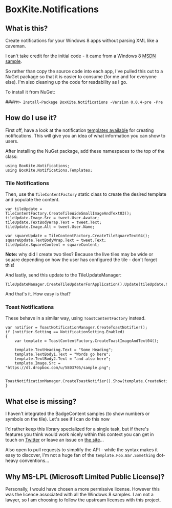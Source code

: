 BoxKite.Notifications
===============

## What is this?

Create notifications for your Windows 8 apps without parsing XML like a caveman.

I can't take credit for the initial code - it came from a Windows 8 [MSDN sample](http://code.msdn.microsoft.com/windowsapps/Toast-notifications-sample-52eeba29/).

So rather than copy the source code into each app, I've pulled this out to a NuGet package so that it is easier to consume (for me and for everyone else). I'm also cleaning up the code for readability as I go.

To install it from NuGet:

###`PM> Install-Package BoxKite.Notifications -Version 0.0.4-pre -Pre`

## How do I use it?

First off, have a look at the notification [templates available](http://msdn.microsoft.com/en-us/library/windows/apps/hh761491.aspx) for creating notifications. This will give you an idea of what information you can show to users. 

After installing the NuGet package, add these namespaces to the top of the class:

    using BoxKite.Notifications;
    using BoxKite.Notifications.Templates;

### Tile Notifications

Then, use the `TileContentFactory` static class to create the desired template and populate the content.

    var tileUpdate = TileContentFactory.CreateTileWideSmallImageAndText03();
    tileUpdate.Image.Src = tweet.User.Avatar;
    tileUpdate.TextBodyWrap.Text = tweet.Text;
    tileUpdate.Image.Alt = tweet.User.Name;

    var squareUpdate = TileContentFactory.CreateTileSquareText04();
    squareUpdate.TextBodyWrap.Text = tweet.Text;
    tileUpdate.SquareContent = squareContent;

**Note:** why did I create two tiles? Because the live tiles may be wide or square depending on how the user has configured the tile - don't forget this!

And lastly, send this update to the TileUpdateManager:

    TileUpdateManager.CreateTileUpdaterForApplication().Update(tileUpdate.CreateNotification()); 
  
And that's it. How easy is that?

### Toast Notifications

These behave in a similar way, using `ToastContentFactory` instead.

    var notifier = ToastNotificationManager.CreateToastNotifier();
    if (notifier.Setting == NotificationSetting.Enabled)
    {
        var template = ToastContentFactory.CreateToastImageAndText04();

        template.TextHeading.Text = "Some Heading";
        template.TextBody1.Text = "Words go here";
        template.TextBody2.Text = "and also here";
        template.Image.Src = "https://dl.dropbox.com/u/5803705/sample.png";

        ToastNotificationManager.CreateToastNotifier().Show(template.CreateNotification());    
    }

## What else is missing?

I haven't integrated the BadgeContent samples (to show numbers or symbols on the tile). Let's see if I can do this now

I'd rather keep this library specialized for a single task, but if there's features you think would work nicely within this context you can get in touch on [Twitter](http://twitter.com/shiftkey) or leave an issue on [the site](https://github.com/shiftkey/BoxKite.Notifications/issues)...

Also open to pull requests to simplify the API - while the syntax makes it easy to discover, I'm not a huge fan of the `template.Foo.Bar.Something` dot-heavy conventions...

## Why MS-LPL (Microsoft Limited Public License)?

Personally, I would have chosen a more permissive license. However this was the licence associated with all the Windows 8 samples. I am not a lawyer, so I am choosing to follow the upstream licenses with this project.